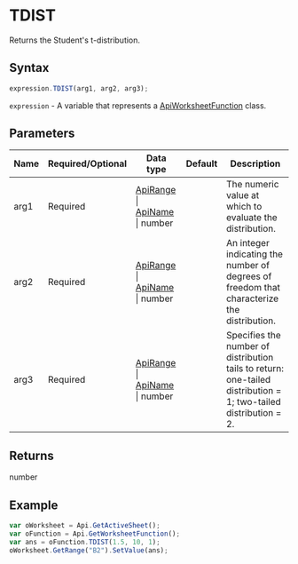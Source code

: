 # TDIST

Returns the Student's t-distribution.

## Syntax

```javascript
expression.TDIST(arg1, arg2, arg3);
```

`expression` - A variable that represents a [ApiWorksheetFunction](../ApiWorksheetFunction.md) class.

## Parameters

| **Name** | **Required/Optional** | **Data type** | **Default** | **Description** |
| ------------- | ------------- | ------------- | ------------- | ------------- |
| arg1 | Required | [ApiRange](../../ApiRange/ApiRange.md) \| [ApiName](../../ApiName/ApiName.md) \| number |  | The numeric value at which to evaluate the distribution. |
| arg2 | Required | [ApiRange](../../ApiRange/ApiRange.md) \| [ApiName](../../ApiName/ApiName.md) \| number |  | An integer indicating the number of degrees of freedom that characterize the distribution. |
| arg3 | Required | [ApiRange](../../ApiRange/ApiRange.md) \| [ApiName](../../ApiName/ApiName.md) \| number |  | Specifies the number of distribution tails to return: one-tailed distribution = 1; two-tailed distribution = 2. |

## Returns

number

## Example



```javascript
var oWorksheet = Api.GetActiveSheet();
var oFunction = Api.GetWorksheetFunction();
var ans = oFunction.TDIST(1.5, 10, 1);
oWorksheet.GetRange("B2").SetValue(ans);


```
